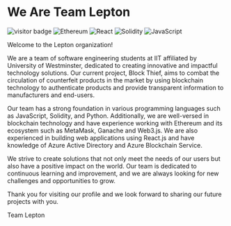 <h1>We Are Team Lepton</h1>

![visitor badge](https://visitor-badge.glitch.me/badge?page_id=jwenjian.visitor-badge&left_color=red&right_color=green&left_text=Hello%20Visitors)
![Ethereum](https://img.shields.io/badge/Ethereum-3C3C3D?style=for-the-badge&logo=Ethereum&logoColor=white)
![React](https://img.shields.io/badge/react-%2320232a.svg?style=for-the-badge&logo=react&logoColor=%2361DAFB)
![Solidity](https://img.shields.io/badge/Solidity-%23363636.svg?style=for-the-badge&logo=solidity&logoColor=white)
![JavaScript](https://img.shields.io/badge/javascript-%23323330.svg?style=for-the-badge&logo=javascript&logoColor=%23F7DF1E)

<p>Welcome to the Lepton organization!

We are a team of software engineering students at IIT affiliated by University of Westminster, dedicated to creating innovative and impactful technology solutions. Our current project, Block Thief, aims to combat the circulation of counterfeit products in the market by using blockchain technology to authenticate products and provide transparent information to manufacturers and end-users.

Our team has a strong foundation in various programming languages such as JavaScript, Solidity, and Python. Additionally, we are well-versed in blockchain technology and have experience working with Ethereum and its ecosystem such as MetaMask, Ganache and Web3.js. We are also experienced in building web applications using React.js and have knowledge of Azure Active Directory and Azure Blockchain Service.

We strive to create solutions that not only meet the needs of our users but also have a positive impact on the world. Our team is dedicated to continuous learning and improvement, and we are always looking for new challenges and opportunities to grow.

Thank you for visiting our profile and we look forward to sharing our future projects with you.

Team Lepton <p>
